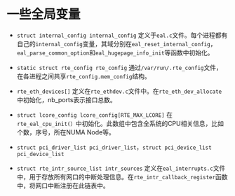 # 一些全局变量

+ `struct internal_config internal_config`
定义于`eal.c`文件。每个进程都有自己的`internal_config`变量，其域分别在`eal_reset_internal_config`，`eal_parse_common_option`和`eal_hugepage_info_init`等函数中初始化。

+ `static struct rte_config rte_config`
通过`/var/run/.rte_config`文件，在各进程之间共享`rte_config.mem_config`结构。

+ `rte_eth_devices[]`
定义在`rte_ethdev.c`文件中。在`rte_eth_dev_allocate`中初始化，nb_ports表示接口总数。

+ `struct lcore_config lcore_config[RTE_MAX_LCORE]`
在`rte_eal_cpu_init(）`中初始化。此数组中包含全系统的CPU相关信息，比如个数，序号，所在NUMA Node等。

+ `struct pci_driver_list pci_driver_list`，`struct pci_device_list pci_device_list`

+ `struct rte_intr_source_list intr_sources`
定义在`eal_interrupts.c`文件中，用于存放所有网口的中断处理信息。在`rte_intr_callback_register`函数中，将网口中断注册在此链表中。

